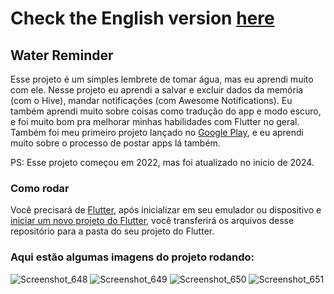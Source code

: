 # Check the English version <a href="README.md">here</a>

## Water Reminder

Esse projeto é um simples lembrete de tomar água, mas eu aprendi muito com ele. Nesse projeto eu aprendi a salvar e excluir dados da memória (com o Hive), 
mandar notificações (com Awesome Notifications). Eu também aprendi muito sobre coisas como tradução do app e modo escuro, e foi muito bom pra melhorar minhas
habilidades com Flutter no geral. Também foi meu primeiro projeto lançado no <a href="https://play.google.com/store/apps/details?id=com.ruanemanuell.water_reminder">Google Play</a>, e eu aprendi muito sobre o processo de postar apps lá também.

PS: Esse projeto começou em 2022, mas foi atualizado no inicio de 2024.

### Como rodar

Você precisará de <a href="https://docs.flutter.dev/get-started/install">Flutter</a>, após inicializar em seu emulador ou dispositivo e 
<a href="https://docs .flutter.dev/get-started/codelab">iniciar um novo projeto do Flutter</a>, você transferirá os arquivos desse repositório
para a pasta do seu projeto do Flutter.

### Aqui estão algumas imagens do projeto rodando:

![Screenshot_648](https://user-images.githubusercontent.com/113607857/201489129-6b78e164-8166-451b-8b33-691a951194c9.png)
![Screenshot_649](https://user-images.githubusercontent.com/113607857/201489132-28f7abbc-f101-454e-8065-4ed790e67bc7.png)
![Screenshot_650](https://user-images.githubusercontent.com/113607857/201489134-2eee1266-8d84-464d-814c-8b4f71e391ef.png)
![Screenshot_651](https://user-images.githubusercontent.com/113607857/201489136-8b0ec283-28dd-4ad9-a4f2-306ec6cfa5ed.png)
